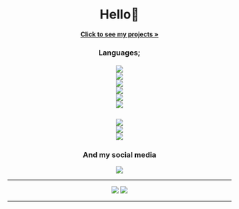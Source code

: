 <h1 align="center">Hello👋</h1>
<div align="center">
    <a href="https://github.com/mustafawp?tab=repositories"><strong>Click to see my projects »</strong></a>
    <h3>Languages;</h3>
    <h5><center>
    <a href="https://csharp-lang.org" align="center"><img src="https://img.shields.io/badge/-C%23-blue"></a></center><center>
    <a href="https://www.python.org" align="center"><img src="https://img.shields.io/badge/-Python-yellow"></a></center><center>
    <a href="https://dart.dev" align="center"><img src="https://img.shields.io/badge/-Dart-blue"></a></center><center>
    <a href="https://flutter.dev" align="center"><img src="https://img.shields.io/badge/-Flutter-blue"></a></center><center>
    <a href="https://kotlinlang.org" align="center"><img src="https://img.shields.io/badge/-Kotlin-orange"></a></center><center>
    <a href="https://www.java.com" align="center"><img src="https://img.shields.io/badge/-Java-red"></a></center></h5><center>
    <a href="https://developer.mozilla.org/en-US/docs/Web/JavaScript" align="center"><img src="https://img.shields.io/badge/-JavaScript-yellow"></a></center></h5><center>
    <a href="https://vuejs.org" align="center"><img src="https://img.shields.io/badge/-Vue.js-green"></a></center></h5><center>
    <a href="https://www.lua.org" align="center"><img src="https://img.shields.io/badge/-Lua-blueviolet"></a></center></h5>
    <h3 align="center">And my social media</h3>
    <center>
    <a href="https://www.instagram.com/mustafawiped" align="center"><img src="https://img.shields.io/badge/-Instagram-C13584?style=flat-quare&labelColor=C13584&logo=instagram&logoColor=white&link=link"></a></center>
    <hr>
    <img src="https://github-readme-stats.vercel.app/api?username=mustafawp&theme=dark&show_icons=true">
    <img src="https://streak-stats.demolab.com?user=mustafawp&theme=highcontrast&border_radius=4.7&background=000000)](https://git.io/streak-stats">
    <hr>
</div>
